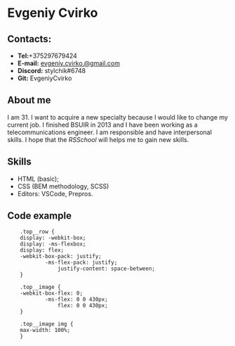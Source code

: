 # Evgeniy Cvirko
## Contacts:
* __Tel:__+375297679424
* __E-mail:__ evgeniy.cvirko.@gmail.com
* __Discord:__ stylchik#6748
* __Git:__ EvgeniyCvirko
## About me
I am 31. I want to acquire a new specialty because I would like to change my current job. I finished BSUIR in 2013 and I have been working as a telecommunications engineer.  I am responsible and have interpersonal skills. I hope that the *RSSchool* will helps me to gain new skills.
## Skills
* HTML (basic);
* CSS (BEM methodology, SCSS)
* Editors: VSCode, Prepros.
## Code example

```
	.top__row {
	display: -webkit-box;
	display: -ms-flexbox;
	display: flex;
	-webkit-box-pack: justify;
			-ms-flex-pack: justify;
				justify-content: space-between;
	}

	.top__image {
	-webkit-box-flex: 0;
			-ms-flex: 0 0 430px;
				flex: 0 0 430px;
	}

	.top__image img {
	max-width: 100%;
	}
```
